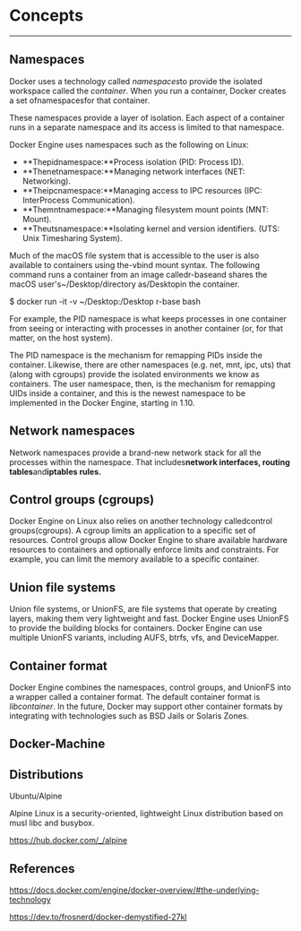 # Concepts

---

## Namespaces

Docker uses a technology called *namespaces*to provide the isolated workspace called the *container*. When you run a container, Docker creates a set ofnamespacesfor that container.

These namespaces provide a layer of isolation. Each aspect of a container runs in a separate namespace and its access is limited to that namespace.

Docker Engine uses namespaces such as the following on Linux:

- **Thepidnamespace:**Process isolation (PID: Process ID).
- **Thenetnamespace:**Managing network interfaces (NET: Networking).
- **Theipcnamespace:**Managing access to IPC resources (IPC: InterProcess Communication).
- **Themntnamespace:**Managing filesystem mount points (MNT: Mount).
- **Theutsnamespace:**Isolating kernel and version identifiers. (UTS: Unix Timesharing System).

Much of the macOS file system that is accessible to the user is also available to containers using the-vbind mount syntax. The following command runs a container from an image calledr-baseand shares the macOS user's~/Desktop/directory as/Desktopin the container.

$ docker run -it -v ~/Desktop:/Desktop r-base bash

For example, the PID namespace is what keeps processes in one container from seeing or interacting with processes in another container (or, for that matter, on the host system).

The PID namespace is the mechanism for remapping PIDs inside the container. Likewise, there are other namespaces (e.g. net, mnt, ipc, uts) that (along with cgroups) provide the isolated environments we know as containers. The user namespace, then, is the mechanism for remapping UIDs inside a container, and this is the newest namespace to be implemented in the Docker Engine, starting in 1.10.

## Network namespaces

Network namespaces provide a brand-new network stack for all the processes within the namespace. That includes**network interfaces, routing tables**and**iptables rules.**

## Control groups (cgroups)

Docker Engine on Linux also relies on another technology calledcontrol groups(cgroups). A cgroup limits an application to a specific set of resources. Control groups allow Docker Engine to share available hardware resources to containers and optionally enforce limits and constraints. For example, you can limit the memory available to a specific container.

## Union file systems

Union file systems, or UnionFS, are file systems that operate by creating layers, making them very lightweight and fast. Docker Engine uses UnionFS to provide the building blocks for containers. Docker Engine can use multiple UnionFS variants, including AUFS, btrfs, vfs, and DeviceMapper.

## Container format

Docker Engine combines the namespaces, control groups, and UnionFS into a wrapper called a container format. The default container format is *libcontainer*. In the future, Docker may support other container formats by integrating with technologies such as BSD Jails or Solaris Zones.

## Docker-Machine

## Distributions

Ubuntu/Alpine

Alpine Linux is a security-oriented, lightweight Linux distribution based on musl libc and busybox.

<https://hub.docker.com/_/alpine>

## References

<https://docs.docker.com/engine/docker-overview/#the-underlying-technology>

<https://dev.to/frosnerd/docker-demystified-27kl>
